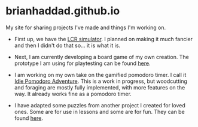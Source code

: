 # brianhaddad.github.io
My site for sharing projects I've made and things I'm working on.

* First up, we have the [LCR simulator](/demos/lcr.htm). I planned on making it much fancier and then I didn't do that so... it is what it is.

* Next, I am currently developing a board game of my own creation. The prototype I am using for playtesting can be found [here](/games/pirates_vs_mermaids.htm).

* I am working on my own take on the gamified pomodoro timer. I call it [Idle Pomodoro Adventure](/games/idle_pomodoro_adventure.htm). This is a work in progress, but woodcutting and foraging are mostly fully implemented, with more features on the way. It already works fine as a pomodoro timer.

* I have adapted some puzzles from another project I created for loved ones. Some are for use in lessons and some are for fun. They can be found [here](/puzzles/index.html).